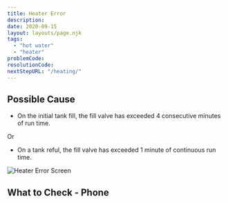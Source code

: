 ```yaml
---
title: Heater Error
description:
date: 2020-09-15
layout: layouts/page.njk
tags:
  - "hot water"
  - "heater"
problemCode:
resolutionCode:
nextStepURL: "/heating/"
---
```

## Possible Cause

- On the initial tank fill, the fill valve has exceeded 4 consecutive minutes of run time.

Or

- On a tank reful, the fill valve has exceeded 1 minute of continuous run time.

![Heater Error Screen](/images/error_heater.png)

## What to Check - Phone
